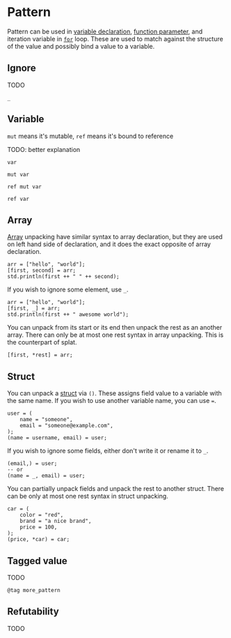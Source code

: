 # Pattern

Pattern can be used in [variable declaration], [function parameter], and iteration variable in [`for`] loop. These are used to match against the structure of the value and possibly bind a value to a variable.

[variable declaration]: variable_and_assignment.md#declaration
[function parameter]: function.md#parameters
[`for`]: control_flow.md#for

## Ignore

TODO

`_`

## Variable

`mut` means it's mutable, `ref` means it's bound to reference

TODO: better explanation

`var`

`mut var`

`ref mut var`

`ref var`

## Array

[Array] unpacking have similar syntax to array declaration, but they are used on left hand side of declaration, and it does the exact opposite of array declaration.

[Array]: array.md

```butter
arr = ["hello", "world"];
[first, second] = arr;
std.println(first ++ " " ++ second);
```

If you wish to ignore some element, use `_`.

```butter
arr = ["hello", "world"];
[first, _] = arr;
std.println(first ++ " awesome world");
```

You can unpack from its start or its end then unpack the rest as an another array. There can only be at most one rest syntax in array unpacking. This is the counterpart of splat.

```butter
[first, *rest] = arr;
```

## Struct

You can unpack a [struct] via `()`. These assigns field value to a variable with the same name. If you wish to use another variable name, you can use `=`.

[struct]: struct.md

```butter
user = (
    name = "someone",
    email = "someone@example.com",
);
(name = username, email) = user;
```

If you wish to ignore some fields, either don't write it or rename it to `_`.

```butter
(email,) = user;
-- or
(name = _, email) = user;
```

You can partially unpack fields and unpack the rest to another struct. There can be only at most one rest syntax in struct unpacking.

```butter
car = (
    color = "red",
    brand = "a nice brand",
    price = 100,
);
(price, *car) = car;
```

## Tagged value

TODO

`@tag more_pattern`

## Refutability

TODO
